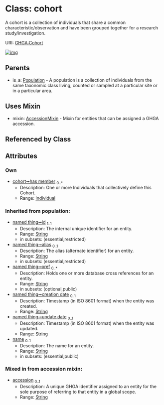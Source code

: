 
# Class: cohort


A cohort is a collection of individuals that share a common characteristic/observation and have been grouped together for a research study/investigation.

URI: [GHGA:Cohort](https://w3id.org/GHGA/Cohort)


[![img](https://yuml.me/diagram/nofunky;dir:TB/class/[Population],[Individual],[Individual]<has%20member%200..*-++[Cohort&#124;accession:string%20%3F;name(i):string%20%3F;id(i):string;alias(i):string%20%3F;xref(i):string%20*;creation_date(i):string%20%3F;update_date(i):string%20%3F;schema_type(i):string%20%3F;schema_version(i):string%20%3F],[Cohort]uses%20-.->[AccessionMixin],[Population]^-[Cohort],[AccessionMixin])](https://yuml.me/diagram/nofunky;dir:TB/class/[Population],[Individual],[Individual]<has%20member%200..*-++[Cohort&#124;accession:string%20%3F;name(i):string%20%3F;id(i):string;alias(i):string%20%3F;xref(i):string%20*;creation_date(i):string%20%3F;update_date(i):string%20%3F;schema_type(i):string%20%3F;schema_version(i):string%20%3F],[Cohort]uses%20-.->[AccessionMixin],[Population]^-[Cohort],[AccessionMixin])

## Parents

 *  is_a: [Population](Population.md) - A population is a collection of individuals from the same taxonomic class living, counted or sampled at a particular site or in a particular area.

## Uses Mixin

 *  mixin: [AccessionMixin](AccessionMixin.md) - Mixin for entities that can be assigned a GHGA accession.

## Referenced by Class


## Attributes


### Own

 * [cohort➞has member](cohort_has_member.md)  <sub>0..\*</sub>
     * Description: One or more Individuals that collectively define this Cohort.
     * Range: [Individual](Individual.md)

### Inherited from population:

 * [named thing➞id](named_thing_id.md)  <sub>1..1</sub>
     * Description: The internal unique identifier for an entity.
     * Range: [String](types/String.md)
     * in subsets: (essential,restricted)
 * [named thing➞alias](named_thing_alias.md)  <sub>0..1</sub>
     * Description: The alias (alternate identifier) for an entity.
     * Range: [String](types/String.md)
     * in subsets: (essential,restricted)
 * [named thing➞xref](named_thing_xref.md)  <sub>0..\*</sub>
     * Description: Holds one or more database cross references for an entity.
     * Range: [String](types/String.md)
     * in subsets: (optional,public)
 * [named thing➞creation date](named_thing_creation_date.md)  <sub>0..1</sub>
     * Description: Timestamp (in ISO 8601 format) when the entity was created.
     * Range: [String](types/String.md)
 * [named thing➞update date](named_thing_update_date.md)  <sub>0..1</sub>
     * Description: Timestamp (in ISO 8601 format) when the entity was updated.
     * Range: [String](types/String.md)
 * [name](name.md)  <sub>0..1</sub>
     * Description: The name for an entity.
     * Range: [String](types/String.md)
     * in subsets: (essential,public)

### Mixed in from accession mixin:

 * [accession](accession.md)  <sub>0..1</sub>
     * Description: A unique GHGA identifier assigned to an entity for the sole purpose of referring to that entity in a global scope.
     * Range: [String](types/String.md)
